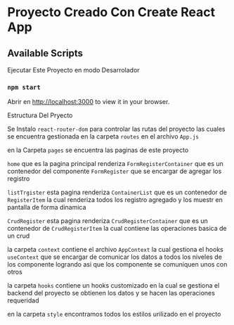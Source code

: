 # Proyecto Creado Con  Create React App


## Available Scripts

Ejecutar Este Proyecto en modo Desarrolador
### `npm start`

Abrir en  [http://localhost:3000](http://localhost:3000) to view it in your browser.

Estructura Del Pryecto

Se Instalo `react-router-dom` para controlar las rutas del proyecto las cuales se encuentra gestionada 
en la carpeta `routes` en el archivo `App.js`

en la Carpeta `pages` se encuentra las paginas de este proyecto

`home` que es la pagina principal renderiza `FormRegisterContainer` que es un contenedor del componente `FormRegister`
que se encargar de agregar los registro

`listTrgister` esta pagina renderiza `ContainerList` que es un contenedor de `RegisterItem` la cual renderiza todos los registro agregado y los muestr en pantalla de forma dinamica 

`CrudRegister` esta pagina renderiza `CrudRegisterContainer` que es un contenedor de `CrudRegisterItem` la cual contiene las operaciones basica de un crud

la carpeta `context` contiene el archivo `AppContext` la cual gestiona el  hooks `useContext` que se encargar de comunicar los datos a todos los niveles de los componente logrando asi que los componente se comuniquen unos con otros

la carpeta `hooks` contiene un hooks customizado en la cual se gestiona el backend del proyecto se obtienen los datos y se hacen las operaciones requeridad 

en la carpeta `style` encontramos todos los estilos urilizado en el proyecto 

